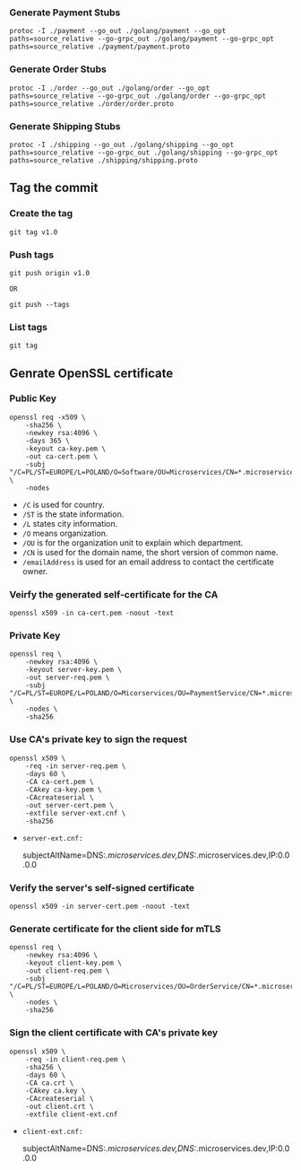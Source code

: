 ### Generate Payment Stubs
    
    protoc -I ./payment --go_out ./golang/payment --go_opt paths=source_relative --go-grpc_out ./golang/payment --go-grpc_opt paths=source_relative ./payment/payment.proto

### Generate Order Stubs

    protoc -I ./order --go_out ./golang/order --go_opt paths=source_relative --go-grpc_out ./golang/order --go-grpc_opt paths=source_relative ./order/order.proto

### Generate Shipping Stubs

    protoc -I ./shipping --go_out ./golang/shipping --go_opt paths=source_relative --go-grpc_out ./golang/shipping --go-grpc_opt paths=source_relative ./shipping/shipping.proto


## Tag the commit


### Create the tag

    git tag v1.0

### Push tags

    git push origin v1.0

    OR 

    git push --tags

### List tags

    git tag


## Genrate OpenSSL certificate

### Public Key
    openssl req -x509 \
        -sha256 \
        -newkey rsa:4096 \
        -days 365 \
        -keyout ca-key.pem \
        -out ca-cert.pem \
        -subj "/C=PL/ST=EUROPE/L=POLAND/O=Software/OU=Microservices/CN=*.microservices.dev/emailAddress=myemail@gmail.com" \
        -nodes

- `/C` is used for country.
- `/ST` is the state information.
- `/L` states city information.
- `/O` means organization.
- `/OU` is for the organization unit to explain which department.
- `/CN` is used for the domain name, the short version of common name.
- `/emailAddress` is used for an email address to contact the certificate owner.

### Veirfy the generated self-certificate for the CA

    openssl x509 -in ca-cert.pem -noout -text

### Private Key

    openssl req \
        -newkey rsa:4096 \
        -keyout server-key.pem \
        -out server-req.pem \
        -subj "/C=PL/ST=EUROPE/L=POLAND/O=Micorservices/OU=PaymentService/CN=*.microservices.dev/emailAddress=myemail@gmail.com" \
        -nodes \
        -sha256

### Use CA's private key to sign the request

    openssl x509 \
        -req -in server-req.pem \
        -days 60 \
        -CA ca-cert.pem \
        -CAkey ca-key.pem \
        -CAcreateserial \
        -out server-cert.pem \
        -extfile server-ext.cnf \
        -sha256

- `server-ext.cnf:`
    
    subjectAltName=DNS:*.microservices.dev,DNS:*.microservices.dev,IP:0.0.0.0

### Verify the server's self-signed certificate
    
    openssl x509 -in server-cert.pem -noout -text

### Generate certificate for the client side for mTLS

    openssl req \
        -newkey rsa:4096 \
        -keyout client-key.pem \
        -out client-req.pem \
        -subj "/C=PL/ST=EUROPE/L=POLAND/O=Microservices/OU=OrderService/CN=*.microservices.dev/emailAddress=myemail@gmail.com" \
        -nodes \
        -sha256


### Sign the client certificate with CA's private key

    openssl x509 \
        -req -in client-req.pem \
        -sha256 \
        -days 60 \
        -CA ca.crt \
        -CAkey ca.key \
        -CAcreateserial \
        -out client.crt \
        -extfile client-ext.cnf

- `client-ext.cnf:`
    
    subjectAltName=DNS:*.microservices.dev,DNS:*.microservices.dev,IP:0.0.0.0
